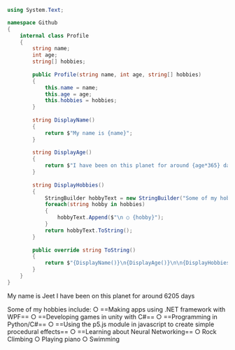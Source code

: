 ```cs
using System.Text;

namespace Github 
{
    internal class Profile
    {
        string name;
        int age;
        string[] hobbies;
        
        public Profile(string name, int age, string[] hobbies)
        {
            this.name = name;
            this.age = age;
            this.hobbies = hobbies;
        }
        
        string DisplayName()
        {
            return $"My name is {name}";
        }
        
        string DisplayAge()
        {
            return $"I have been on this planet for around {age*365} days";
        }
        
        string DisplayHobbies()
        {
            StringBuilder hobbyText = new StringBuilder("Some of my hobbies include:");
            foreach(string hobby in hobbies)
            {
                hobbyText.Append($"\n ○ {hobby}");
            }
            return hobbyText.ToString();
        }
        
        public override string ToString()
        {
            return $"{DisplayName()}\n{DisplayAge()}\n\n{DisplayHobbies()}";
        }
    }
}

```

My name is Jeet
I have been on this planet for around 6205 days

Some of my hobbies include:
 ○ ==Making apps using .NET framework with WPF==
 ○ ==Developing games in unity with C#==
 ○ ==Programming in Python/C#==
 ○ ==Using the p5.js module in javascript to create simple procedural effects==
 ○ ==Learning about Neural Networking==
 ○ Rock Climbing 
 ○ Playing piano
 ○ Swimming
 




